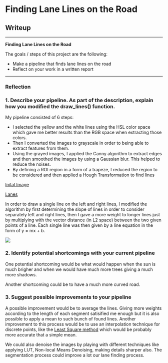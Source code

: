# **Finding Lane Lines on the Road** 

## Writeup

---

**Finding Lane Lines on the Road**

The goals / steps of this project are the following:
* Make a pipeline that finds lane lines on the road
* Reflect on your work in a written report


[//]: # (Image References)

[image1]: ./examples/grayscale.jpg "Grayscale"

---

### Reflection

### 1. Describe your pipeline. As part of the description, explain how you modified the draw_lines() function.

My pipeline consisted of 6 steps:
* I selected the yellow and the white lines using the HSL color space which gave me better results than the RGB space when extracting those colors.
* Then I converted the images to grayscale in order to being able to extract features from them.
* Using the grayed images, I applied the Canny algorithm to extract edges and then smoothed the images by using a Gaussian blur. This helped to reduce the noises. 
* By defining a ROI region in a form of a trapeze, I reduced the region to be considered and then applied a Hough Transformation to find lines

[Inital Image](https://github.com/sbatururimi/Finding-Lanes-Lines/blob/master/test_images/solidYellowCurve.jpg)

[Lanes](https://github.com/sbatururimi/Finding-Lanes-Lines/blob/master/test_images_output/solidYellowCurve.jpg)

In order to draw a single line on the left and right lines, I modified the algorithm by first determining the slope of lines in order to consider separately left and right lines, then I gave a more weight to longer lines just by multiplying with the vector distance (in L2 space) between the two given points of a line. Each single line was then given by a line equation in the form of y = mx + b.

![](https://github.com/sbatururimi/Finding-Lanes-Lines/blob/master/test_videos_output/out.gif)


### 2. Identify potential shortcomings with your current pipeline

One potential shortcoming would be what would happen when the sun is much brigher and when we would have much more trees giving a much more shadows.

Another shortcoming could be to have a much more curved road.


### 3. Suggest possible improvements to your pipeline

A possible improvement would be to average the lines. Giving more weights according to the length of each segment satisified me enough but it is also possible to apply a mean to such bunch of found lines. Another improvement to this process would be  to use an interpolation technique for discrete points, like the [Least Square method](https://en.wikipedia.org/wiki/Least_squares) which would be probably more accurate that a simple mean.

We could also denoise the images by playing with different techniques like applying LUT, Non-local Means Denoising, making details sharper also. The segmentation process could improve a lot our lane finding process.